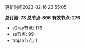 更新时间2023-02-16 23:55:05

**总订阅: 73**
**总节点: 896**
**有效节点: 276**
- v2ray节点: 176
- ss节点: 99
- trojan节点: 1
